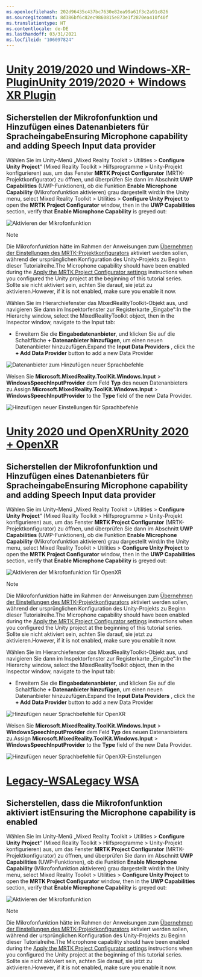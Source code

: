 ```yaml
---
ms.openlocfilehash: 202d96435c437bc7630e82ea99a61f3c2a91c826
ms.sourcegitcommit: 8d386bf6c82ec9860815e873e1f2870ea410f40f
ms.translationtype: HT
ms.contentlocale: de-DE
ms.lasthandoff: 03/31/2021
ms.locfileid: "106097824"
---
```

# <a name="unity-20192020--windows-xr-plugin"></a>[<span data-ttu-id="3637c-101">Unity 2019/2020 und Windows-XR-Plugin</span><span class="sxs-lookup"><span data-stu-id="3637c-101">Unity 2019/2020 + Windows XR Plugin</span></span>](#tab/winxr)

## <a name="ensuring-microphone-capability-and-adding-speech-input-data-provider"></a><span data-ttu-id="3637c-102">Sicherstellen der Mikrofonfunktion und Hinzufügen eines Datenanbieters für Spracheingabe</span><span class="sxs-lookup"><span data-stu-id="3637c-102">Ensuring Microphone capability and adding Speech Input data provider</span></span>

<span data-ttu-id="3637c-103">Wählen Sie im Unity-Menü „Mixed Reality Toolkit > Utilities > **Configure Unity Project**“ (Mixed Reality Toolkit > Hilfsprogramme > Unity-Projekt konfigurieren) aus, um das Fenster **MRTK Project Configurator** (MRTK-Projektkonfigurator) zu öffnen, und überprüfen Sie dann im Abschnitt **UWP Capabilities** (UWP-Funktionen), ob die Funktion **Enable Microphone Capability** (Mikrofonfunktion aktivieren) grau dargestellt wird:</span><span class="sxs-lookup"><span data-stu-id="3637c-103">In the Unity menu, select Mixed Reality Toolkit > Utilities > **Configure Unity Project** to open the **MRTK Project Configurator** window, then in the **UWP Capabilities** section, verify that **Enable Microphone Capability** is greyed out:</span></span>

![Aktivieren der Mikrofonfunktion](../images/mr-learning-base/base-09-section1-step1-1.png)

> [!NOTE]
> <span data-ttu-id="3637c-105">Die Mikrofonfunktion hätte im Rahmen der Anweisungen zum [Übernehmen der Einstellungen des MRTK-Projektkonfigurators](../mr-learning-base-02.md#configuring-the-unity-project) aktiviert werden sollen, während der ursprünglichen Konfiguration des Unity-Projekts zu Beginn dieser Tutorialreihe.</span><span class="sxs-lookup"><span data-stu-id="3637c-105">The Microphone capability should have been enabled during the [Apply the MRTK Project Configurator settings](../mr-learning-base-02.md#configuring-the-unity-project) instructions when you configured the Unity project at the beginning of this tutorial series.</span></span> <span data-ttu-id="3637c-106">Sollte sie nicht aktiviert sein, achten Sie darauf, sie jetzt zu aktivieren.</span><span class="sxs-lookup"><span data-stu-id="3637c-106">However, if it is not enabled, make sure you enable it now.</span></span>

<span data-ttu-id="3637c-107">Wählen Sie im Hierarchiefenster das MixedRealityToolkit-Objekt aus, und navigieren Sie dann im Inspektorfenster zur Registerkarte „Eingabe“:</span><span class="sxs-lookup"><span data-stu-id="3637c-107">In the Hierarchy window, select the MixedRealityToolkit object, then in the Inspector window, navigate to the Input tab:</span></span>

* <span data-ttu-id="3637c-108">Erweitern Sie die **Eingabedatenanbieter**, und klicken Sie auf die Schaltfläche **+ Datenanbieter hinzufügen**, um einen neuen Datenanbieter hinzuzufügen.</span><span class="sxs-lookup"><span data-stu-id="3637c-108">Expand the **Input Data Providers** , click the **+ Add Data Provider** button to add a new Data Provider</span></span>

![Datenanbieter zum Hinzufügen neuer Sprachbefehle](../images/mr-learning-base/base-09-section1-step1-2.png)

<span data-ttu-id="3637c-110">Weisen Sie **Microsoft.MixedReality.ToolKit.Windows.Input** > **WindowsSpeechInputProvider** dem Feld **Typ** des neuen Datenanbieters zu.</span><span class="sxs-lookup"><span data-stu-id="3637c-110">Assign **Microsoft.MixedReality.ToolKit.Windows.Input** > **WindowsSpeechInputProvider** to the **Type** field of the new Data Provider.</span></span>

![Hinzufügen neuer Einstellungen für Sprachbefehle](../images/mr-learning-base/base-09-section1-step1-3.png)

# <a name="unity-2020--openxr"></a>[<span data-ttu-id="3637c-112">Unity 2020 und OpenXR</span><span class="sxs-lookup"><span data-stu-id="3637c-112">Unity 2020 + OpenXR</span></span>](#tab/openxr)

## <a name="ensuring-microphone-capability-and-adding-speech-input-data-provider"></a><span data-ttu-id="3637c-113">Sicherstellen der Mikrofonfunktion und Hinzufügen eines Datenanbieters für Spracheingabe</span><span class="sxs-lookup"><span data-stu-id="3637c-113">Ensuring Microphone capability and adding Speech Input data provider</span></span>

<span data-ttu-id="3637c-114">Wählen Sie im Unity-Menü „Mixed Reality Toolkit > Utilities > **Configure Unity Project**“ (Mixed Reality Toolkit > Hilfsprogramme > Unity-Projekt konfigurieren) aus, um das Fenster **MRTK Project Configurator** (MRTK-Projektkonfigurator) zu öffnen, und überprüfen Sie dann im Abschnitt **UWP Capabilities** (UWP-Funktionen), ob die Funktion **Enable Microphone Capability** (Mikrofonfunktion aktivieren) grau dargestellt wird:</span><span class="sxs-lookup"><span data-stu-id="3637c-114">In the Unity menu, select Mixed Reality Toolkit > Utilities > **Configure Unity Project** to open the **MRTK Project Configurator** window, then in the **UWP Capabilities** section, verify that **Enable Microphone Capability** is greyed out:</span></span>

![Aktivieren der Mikrofonfunktion für OpenXR](../images/mr-learning-base/base-09-section1-step1-1.png)

> [!NOTE]
> <span data-ttu-id="3637c-116">Die Mikrofonfunktion hätte im Rahmen der Anweisungen zum [Übernehmen der Einstellungen des MRTK-Projektkonfigurators](../mr-learning-base-02.md#configuring-the-unity-project) aktiviert werden sollen, während der ursprünglichen Konfiguration des Unity-Projekts zu Beginn dieser Tutorialreihe.</span><span class="sxs-lookup"><span data-stu-id="3637c-116">The Microphone capability should have been enabled during the [Apply the MRTK Project Configurator settings](../mr-learning-base-02.md#configuring-the-unity-project) instructions when you configured the Unity project at the beginning of this tutorial series.</span></span> <span data-ttu-id="3637c-117">Sollte sie nicht aktiviert sein, achten Sie darauf, sie jetzt zu aktivieren.</span><span class="sxs-lookup"><span data-stu-id="3637c-117">However, if it is not enabled, make sure you enable it now.</span></span>

<span data-ttu-id="3637c-118">Wählen Sie im Hierarchiefenster das MixedRealityToolkit-Objekt aus, und navigieren Sie dann im Inspektorfenster zur Registerkarte „Eingabe“:</span><span class="sxs-lookup"><span data-stu-id="3637c-118">In the Hierarchy window, select the MixedRealityToolkit object, then in the Inspector window, navigate to the Input tab:</span></span>

* <span data-ttu-id="3637c-119">Erweitern Sie die **Eingabedatenanbieter**, und klicken Sie auf die Schaltfläche **+ Datenanbieter hinzufügen**, um einen neuen Datenanbieter hinzuzufügen.</span><span class="sxs-lookup"><span data-stu-id="3637c-119">Expand the **Input Data Providers** , click the **+ Add Data Provider** button to add a new Data Provider</span></span>

![Hinzufügen neuer Sprachbefehle für OpenXR](../images/mr-learning-base/base-09-section1-step1-2.png)

<span data-ttu-id="3637c-121">Weisen Sie **Microsoft.MixedReality.ToolKit.Windows.Input** > **WindowsSpeechInputProvider** dem Feld **Typ** des neuen Datenanbieters zu.</span><span class="sxs-lookup"><span data-stu-id="3637c-121">Assign **Microsoft.MixedReality.ToolKit.Windows.Input** > **WindowsSpeechInputProvider** to the **Type** field of the new Data Provider.</span></span>

![Hinzufügen neuer Sprachbefehle für OpenXR-Einstellungen](../images/mr-learning-base/base-09-section1-step1-3.png)

# <a name="legacy-wsa"></a>[<span data-ttu-id="3637c-123">Legacy-WSA</span><span class="sxs-lookup"><span data-stu-id="3637c-123">Legacy WSA</span></span>](#tab/wsa)

## <a name="ensuring-the-microphone-capability-is-enabled"></a><span data-ttu-id="3637c-124">Sicherstellen, dass die Mikrofonfunktion aktiviert ist</span><span class="sxs-lookup"><span data-stu-id="3637c-124">Ensuring the Microphone capability is enabled</span></span>

<span data-ttu-id="3637c-125">Wählen Sie im Unity-Menü „Mixed Reality Toolkit > Utilities > **Configure Unity Project**“ (Mixed Reality Toolkit > Hilfsprogramme > Unity-Projekt konfigurieren) aus, um das Fenster **MRTK Project Configurator** (MRTK-Projektkonfigurator) zu öffnen, und überprüfen Sie dann im Abschnitt **UWP Capabilities** (UWP-Funktionen), ob die Funktion **Enable Microphone Capability** (Mikrofonfunktion aktivieren) grau dargestellt wird:</span><span class="sxs-lookup"><span data-stu-id="3637c-125">In the Unity menu, select Mixed Reality Toolkit > Utilities > **Configure Unity Project** to open the **MRTK Project Configurator** window, then in the **UWP Capabilities** section, verify that **Enable Microphone Capability** is greyed out:</span></span>

![Aktivieren der Mikrofonfunktion](../images/mr-learning-base/base-09-section1-step1-1.png)

> [!NOTE]
> <span data-ttu-id="3637c-127">Die Mikrofonfunktion hätte im Rahmen der Anweisungen zum [Übernehmen der Einstellungen des MRTK-Projektkonfigurators](../mr-learning-base-02.md#creating-the-scene-and-configuring-mrtk) aktiviert werden sollen, während der ursprünglichen Konfiguration des Unity-Projekts zu Beginn dieser Tutorialreihe.</span><span class="sxs-lookup"><span data-stu-id="3637c-127">The Microphone capability should have been enabled during the [Apply the MRTK Project Configurator settings](../mr-learning-base-02.md#creating-the-scene-and-configuring-mrtk) instructions when you configured the Unity project at the beginning of this tutorial series.</span></span> <span data-ttu-id="3637c-128">Sollte sie nicht aktiviert sein, achten Sie darauf, sie jetzt zu aktivieren.</span><span class="sxs-lookup"><span data-stu-id="3637c-128">However, if it is not enabled, make sure you enable it now.</span></span>
